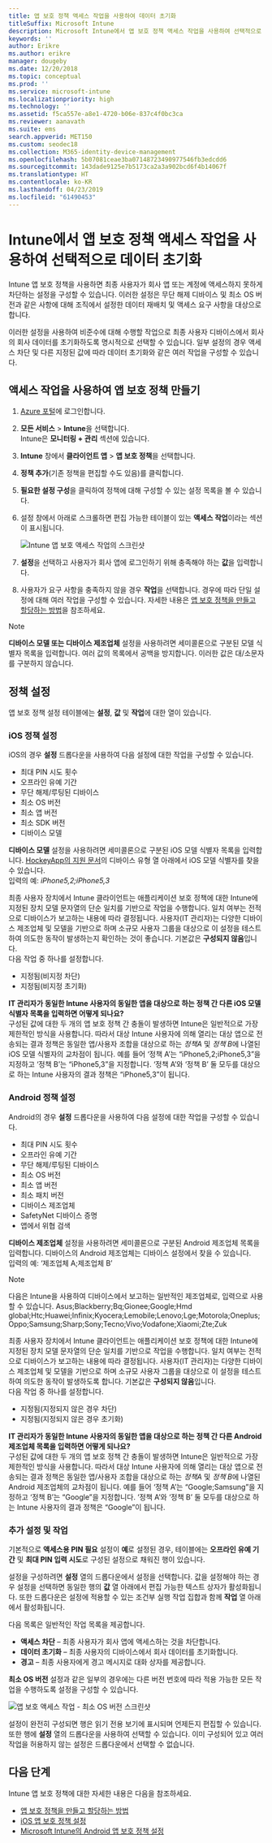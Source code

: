 ```yaml
---
title: 앱 보호 정책 액세스 작업을 사용하여 데이터 초기화
titleSuffix: Microsoft Intune
description: Microsoft Intune에서 앱 보호 정책 액세스 작업을 사용하여 선택적으로 데이터를 초기화하는 방법에 대해 알아봅니다.
keywords: ''
author: Erikre
ms.author: erikre
manager: dougeby
ms.date: 12/20/2018
ms.topic: conceptual
ms.prod: ''
ms.service: microsoft-intune
ms.localizationpriority: high
ms.technology: ''
ms.assetid: f5ca557e-a8e1-4720-b06e-837c4f0bc3ca
ms.reviewer: aanavath
ms.suite: ems
search.appverid: MET150
ms.custom: seodec18
ms.collection: M365-identity-device-management
ms.openlocfilehash: 5b07081ceae3ba07148723490977546fb3edcdd6
ms.sourcegitcommit: 143dade9125e7b5173ca2a3a902bcd6f4b14067f
ms.translationtype: HT
ms.contentlocale: ko-KR
ms.lasthandoff: 04/23/2019
ms.locfileid: "61490453"
---
```

# <a name="selectively-wipe-data-using-app-protection-policy-access-actions-in-intune"></a>Intune에서 앱 보호 정책 액세스 작업을 사용하여 선택적으로 데이터 초기화

Intune 앱 보호 정책을 사용하면 최종 사용자가 회사 앱 또는 계정에 액세스하지 못하게 차단하는 설정을 구성할 수 있습니다. 이러한 설정은 무단 해제 디바이스 및 최소 OS 버전과 같은 사항에 대해 조직에서 설정한 데이터 재배치 및 액세스 요구 사항을 대상으로 합니다.
 
이러한 설정을 사용하여 비준수에 대해 수행할 작업으로 최종 사용자 디바이스에서 회사의 회사 데이터를 초기화하도록 명시적으로 선택할 수 있습니다. 일부 설정의 경우 액세스 차단 및 다른 지정된 값에 따라 데이터 초기화와 같은 여러 작업을 구성할 수 있습니다.

## <a name="create-an-app-protection-policy-using-access-actions"></a>액세스 작업을 사용하여 앱 보호 정책 만들기

1. [Azure 포털](https://portal.azure.com)에 로그인합니다.
2. **모든 서비스** > **Intune**을 선택합니다.  
    Intune은 **모니터링 + 관리** 섹션에 있습니다.
3. **Intune** 창에서 **클라이언트 앱** > **앱 보호 정책**을 선택합니다.
4. **정책 추가**(기존 정책을 편집할 수도 있음)를 클릭합니다. 
5. **필요한 설정 구성**을 클릭하여 정책에 대해 구성할 수 있는 설정 목록을 볼 수 있습니다. 
6. 설정 창에서 아래로 스크롤하면 편집 가능한 테이블이 있는 **액세스 작업**이라는 섹션이 표시됩니다.

    ![Intune 앱 보호 액세스 작업의 스크린샷](./media/apps-selective-wipe-access-actions01.png)

7. **설정**을 선택하고 사용자가 회사 앱에 로그인하기 위해 충족해야 하는 **값**을 입력합니다. 
8. 사용자가 요구 사항을 충족하지 않을 경우 **작업**을 선택합니다. 경우에 따라 단일 설정에 대해 여러 작업을 구성할 수 있습니다. 자세한 내용은 [앱 보호 정책을 만들고 할당하는 방법](app-protection-policies.md)을 참조하세요.

>[!NOTE]
> **디바이스 모델 또는 디바이스 제조업체** 설정을 사용하려면 세미콜론으로 구분된 모델 식별자 목록을 입력합니다. 여러 값의 목록에서 공백을 방지합니다. 이러한 값은 대/소문자를 구분하지 않습니다. 

## <a name="policy-settings"></a>정책 설정 

앱 보호 정책 설정 테이블에는 **설정**, **값** 및 **작업**에 대한 열이 있습니다.

### <a name="ios-policy-settings"></a>iOS 정책 설정
iOS의 경우 **설정** 드롭다운을 사용하여 다음 설정에 대한 작업을 구성할 수 있습니다.
-  최대 PIN 시도 횟수
-  오프라인 유예 기간
-  무단 해제/루팅된 디바이스
-  최소 OS 버전
-  최소 앱 버전
-  최소 SDK 버전
-  디바이스 모델

**디바이스 모델** 설정을 사용하려면 세미콜론으로 구분된 iOS 모델 식별자 목록을 입력합니다. [HockeyApp의 지원 문서](https://support.hockeyapp.net/kb/client-integration-ios-mac-os-x-tvos/ios-device-types)의 디바이스 유형 열 아래에서 iOS 모델 식별자를 찾을 수 있습니다.<br>
입력의 예: *iPhone5,2;iPhone5,3*

최종 사용자 장치에서 Intune 클라이언트는 애플리케이션 보호 정책에 대한 Intune에 지정된 장치 모델 문자열의 단순 일치를 기반으로 작업을 수행합니다. 일치 여부는 전적으로 디바이스가 보고하는 내용에 따라 결정됩니다. 사용자(IT 관리자)는 다양한 디바이스 제조업체 및 모델을 기반으로 하며 소규모 사용자 그룹을 대상으로 이 설정을 테스트하여 의도한 동작이 발생하는지 확인하는 것이 좋습니다. 기본값은 **구성되지 않음**입니다.<br>
다음 작업 중 하나를 설정합니다. 
- 지정됨(비지정 차단)
- 지정됨(비지정 초기화)

**IT 관리자가 동일한 Intune 사용자의 동일한 앱을 대상으로 하는 정책 간 다른 iOS 모델 식별자 목록을 입력하면 어떻게 되나요?**<br>
구성된 값에 대한 두 개의 앱 보호 정책 간 충돌이 발생하면 Intune은 일반적으로 가장 제한적인 방식을 사용합니다. 따라서 대상 Intune 사용자에 의해 열리는 대상 앱으로 전송되는 결과 정책은 동일한 앱/사용자 조합을 대상으로 하는 *정책A* 및 *정책 B*에 나열된 iOS 모델 식별자의 교차점이 됩니다. 예를 들어 ‘정책 A’는 “iPhone5,2;iPhone5,3”을 지정하고 ‘정책 B’는 “iPhone5,3”을 지정합니다. ‘정책 A’와 ‘정책 B’ 둘 모두를 대상으로 하는 Intune 사용자의 결과 정책은 “iPhone5,3”이 됩니다. 

### <a name="android-policy-settings"></a>Android 정책 설정

Android의 경우 **설정** 드롭다운을 사용하여 다음 설정에 대한 작업을 구성할 수 있습니다.
-  최대 PIN 시도 횟수
-  오프라인 유예 기간
-  무단 해제/루팅된 디바이스
-  최소 OS 버전
-  최소 앱 버전
-  최소 패치 버전
-  디바이스 제조업체
-  SafetyNet 디바이스 증명
-  앱에서 위협 검색

**디바이스 제조업체** 설정을 사용하려면 세미콜론으로 구분된 Android 제조업체 목록을 입력합니다. 디바이스의 Android 제조업체는 디바이스 설정에서 찾을 수 있습니다.<br>
입력의 예: ‘제조업체 A;제조업체 B’ 

>[!NOTE]
> 다음은 Intune을 사용하여 디바이스에서 보고하는 일반적인 제조업체로, 입력으로 사용할 수 있습니다. Asus;Blackberry;Bq;Gionee;Google;Hmd global;Htc;Huawei;Infinix;Kyocera;Lemobile;Lenovo;Lge;Motorola;Oneplus;Oppo;Samsung;Sharp;Sony;Tecno;Vivo;Vodafone;Xiaomi;Zte;Zuk

최종 사용자 장치에서 Intune 클라이언트는 애플리케이션 보호 정책에 대한 Intune에 지정된 장치 모델 문자열의 단순 일치를 기반으로 작업을 수행합니다. 일치 여부는 전적으로 디바이스가 보고하는 내용에 따라 결정됩니다. 사용자(IT 관리자)는 다양한 디바이스 제조업체 및 모델을 기반으로 하며 소규모 사용자 그룹을 대상으로 이 설정을 테스트하여 의도한 동작이 발생하도록 합니다. 기본값은 **구성되지 않음**입니다.<br>
다음 작업 중 하나를 설정합니다. 
- 지정됨(지정되지 않은 경우 차단)
- 지정됨(지정되지 않은 경우 초기화)

**IT 관리자가 동일한 Intune 사용자의 동일한 앱을 대상으로 하는 정책 간 다른 Android 제조업체 목록을 입력하면 어떻게 되나요?**<br>
구성된 값에 대한 두 개의 앱 보호 정책 간 충돌이 발생하면 Intune은 일반적으로 가장 제한적인 방식을 사용합니다. 따라서 대상 Intune 사용자에 의해 열리는 대상 앱으로 전송되는 결과 정책은 동일한 앱/사용자 조합을 대상으로 하는 *정책A* 및 *정책 B*에 나열된 Android 제조업체의 교차점이 됩니다. 예를 들어 ‘정책 A’는 “Google;Samsung”을 지정하고 ‘정책 B’는 “Google”을 지정합니다. ‘정책 A’와 ‘정책 B’ 둘 모두를 대상으로 하는 Intune 사용자의 결과 정책은 “Google”이 됩니다. 

### <a name="additional-settings-and-actions"></a>추가 설정 및 작업 

기본적으로 **액세스용 PIN 필요** 설정이 **예**로 설정된 경우, 테이블에는 **오프라인 유예 기간** 및 **최대 PIN 입력 시도**로 구성된 설정으로 채워진 행이 있습니다.
 
설정을 구성하려면 **설정** 열의 드롭다운에서 설정을 선택합니다. 값을 설정해야 하는 경우 설정을 선택하면 동일한 행의 **값** 열 아래에서 편집 가능한 텍스트 상자가 활성화됩니다. 또한 드롭다운은 설정에 적용할 수 있는 조건부 실행 작업 집합과 함께 **작업** 열 아래에서 활성화됩니다. 

다음 목록은 일반적인 작업 목록을 제공합니다.
-  **액세스 차단** – 최종 사용자가 회사 앱에 액세스하는 것을 차단합니다.
-  **데이터 초기화** – 최종 사용자의 디바이스에서 회사 데이터를 초기화합니다.
-  **경고** – 최종 사용자에게 경고 메시지로 대화 상자를 제공합니다.

**최소 OS 버전** 설정과 같은 일부의 경우에는 다른 버전 번호에 따라 적용 가능한 모든 작업을 수행하도록 설정을 구성할 수 있습니다. 

![앱 보호 액세스 작업 - 최소 OS 버전 스크린샷](./media/apps-selective-wipe-access-actions05.png)

설정이 완전히 구성되면 행은 읽기 전용 보기에 표시되며 언제든지 편집할 수 있습니다. 또한 행에 **설정** 열의 드롭다운을 사용하여 선택할 수 있습니다. 이미 구성되어 있고 여러 작업을 허용하지 않는 설정은 드롭다운에서 선택할 수 없습니다.

## <a name="next-steps"></a>다음 단계

Intune 앱 보호 정책에 대한 자세한 내용은 다음을 참조하세요.
- [앱 보호 정책을 만들고 할당하는 방법](app-protection-policies.md)
- [iOS 앱 보호 정책 설정](app-protection-policy-settings-ios.md)
- [Microsoft Intune의 Android 앱 보호 정책 설정](app-protection-policy-settings-android.md) 
